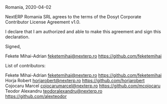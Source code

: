 Romania, 2020-04-02

NextERP Romania SRL agrees to the terms of the Dosyt Corporate Contributor License
Agreement v1.0.

I declare that I am authorized and able to make this agreement and sign this
declaration.

Signed,

Fekete Mihai-Adrian feketemihai@nexterp.ro https://github.com/feketemihai

List of contributors:

Fekete Mihai-Adrian feketemihai@nexterp.ro https://github.com/feketemihai
Horja Robert horjarobert@nexterp.ro https://github.com/horjarobert
Cojocaru Marcel cojocarumarcel@nexterp.ro https://github.com/mcojocaru
Teodor Alexandru teodoralexandru@nexterp.ro https://github.com/alexteodor
